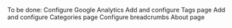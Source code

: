 To be done:
Configure Google Analytics
Add and configure Tags page
Add and configure Categories page
Configure breadcrumbs
About page 